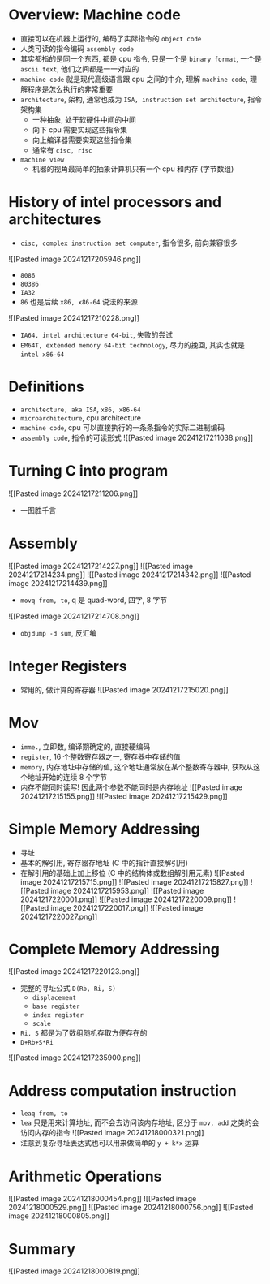# Overview: Machine code
- 直接可以在机器上运行的, 编码了实际指令的 `object code`
- 人类可读的指令编码 `assembly code`
- 其实都指的是同一个东西, 都是 cpu 指令, 只是一个是 `binary format`, 一个是 `ascii text`, 他们之间都是一一对应的
- `machine code` 就是现代高级语言跟 cpu 之间的中介, 理解 `machine code`, 理解程序是怎么执行的非常重要
- `architecture`, 架构, 通常也成为 `ISA, instruction set architecture`, 指令架构集
	- 一种抽象, 处于软硬件中间的中间
	- 向下 cpu 需要实现这些指令集
	- 向上编译器需要实现这些指令集
	- 通常有 `cisc, risc`
- `machine view`
	- 机器的视角最简单的抽象计算机只有一个 cpu 和内存 (字节数组)



# History of intel processors and architectures
- `cisc, complex instruction set computer`, 指令很多, 前向兼容很多

![[Pasted image 20241217205946.png]]
- `8086`
- `80386`
- `IA32`
- `86` 也是后续 `x86, x86-64` 说法的来源

![[Pasted image 20241217210228.png]]
- `IA64, intel architecture 64-bit`, 失败的尝试
- `EM64T, extended memory 64-bit technology`, 尽力的挽回, 其实也就是 `intel x86-64`


# Definitions
- `architecture, aka ISA`, `x86, x86-64`
- `microarchitecture`, cpu architecture
- `machine code`, cpu 可以直接执行的一条条指令的实际二进制编码
- `assembly code`, 指令的可读形式
![[Pasted image 20241217211038.png]]


# Turning C into program
![[Pasted image 20241217211206.png]]
- 一图胜千言

# Assembly
![[Pasted image 20241217214227.png]]
![[Pasted image 20241217214234.png]]
![[Pasted image 20241217214342.png]]
![[Pasted image 20241217214439.png]]
- `movq from, to`, q 是 quad-word, 四字, 8 字节

![[Pasted image 20241217214708.png]]
- `objdump -d sum`, 反汇编


# Integer Registers
- 常用的, 做计算的寄存器
![[Pasted image 20241217215020.png]]


# Mov
- `imme.`, 立即数, 编译期确定的, 直接硬编码
- `register`, 16 个整数寄存器之一, 寄存器中存储的值
- `memory`, 内存地址中存储的值, 这个地址通常放在某个整数寄存器中, 获取从这个地址开始的连续 8 个字节
- 内存不能同时读写! 因此两个参数不能同时是内存地址
![[Pasted image 20241217215155.png]]
![[Pasted image 20241217215429.png]]


# Simple Memory Addressing
- 寻址
- 基本的解引用, 寄存器存地址 (C 中的指针直接解引用)
- 在解引用的基础上加上移位 (C 中的结构体或数组解引用元素)
![[Pasted image 20241217215715.png]]
![[Pasted image 20241217215827.png]]
![[Pasted image 20241217215953.png]]
![[Pasted image 20241217220001.png]]
![[Pasted image 20241217220009.png]]
![[Pasted image 20241217220017.png]]
![[Pasted image 20241217220027.png]]

# Complete Memory Addressing
![[Pasted image 20241217220123.png]]
- 完整的寻址公式 `D(Rb, Ri, S)`
	- `displacement`
	- `base register`
	- `index register`
	- `scale`
- `Ri, S` 都是为了数组随机存取方便存在的
- `D+Rb+S*Ri`

![[Pasted image 20241217235900.png]]

# Address computation instruction
- `leaq from, to`
- `lea` 只是用来计算地址, 而不会去访问该内存地址, 区分于 `mov, add` 之类的会访问内存的指令
![[Pasted image 20241218000321.png]]
- 注意到复杂寻址表达式也可以用来做简单的 `y + k*x` 运算


# Arithmetic Operations
![[Pasted image 20241218000454.png]]
![[Pasted image 20241218000529.png]]
![[Pasted image 20241218000756.png]]
![[Pasted image 20241218000805.png]]


# Summary
![[Pasted image 20241218000819.png]]
